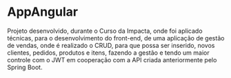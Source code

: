 # AppAngular

Projeto desenvolvido, durante o Curso da Impacta, onde foi aplicado técnicas, para o desenvolvimento do front-end, de uma aplicação de gestão de vendas, onde é realizado o CRUD, para que possa ser inserido, novos clientes, pedidos, produtos e itens, fazendo a gestão e tendo um maior controle com o JWT em cooperação com a API criada anteriormente pelo Spring Boot.
